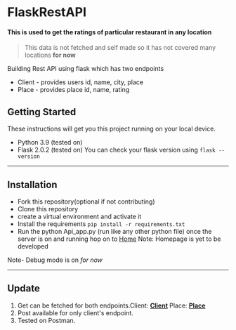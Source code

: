 # FlaskRestAPI

#### This is used to get the ratings of particular restaurant in any location
> This data is not fetched and self made so it has not covered many locations **for now**

Building Rest API using flask which has two endpoints 
- Client - provides users id, name, city, place
- Place  - provides place id, name, rating

## Getting Started
These instructions will get you this project running on your local device.
* Python 3.9 (tested on)
* Flask 2.0.2 (tested on)
You can check your flask version using ```flask --version```

***

## Installation
* Fork this repository(optional if not contributing)
* Clone this repository
* create a virtual environment and activate it
* Install the requirements ```pip install -r requirements.txt```
* Run the python Api_app.py (run like any other python file) once the server is on and running hop on to [Home](http://127.0.0.1:5000) 
  Note: Homepage is yet to be developed
  
Note- Debug mode is on *for now*

---
## Update
1) Get can be fetched for both endpoints.Client: **[Client](http://127.0.0.1:5000/client)**  Place: **[Place](http://127.0.0.1:5000/place)** 
2) Post available for only client's endpoint.
3) Tested on Postman.
